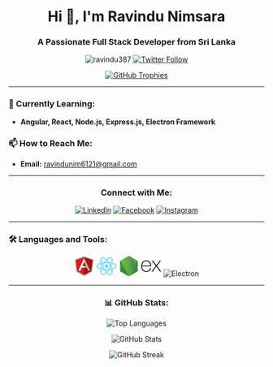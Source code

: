 <h1 align="center">Hi 👋, I'm Ravindu Nimsara</h1>
<h3 align="center">A Passionate Full Stack Developer from Sri Lanka</h3>

<p align="center">
  <img src="https://komarev.com/ghpvc/?username=ravindu387&label=Profile%20views&color=0e75b6&style=flat" alt="ravindu387" />
  <a href="https://twitter.com/" target="blank"><img src="https://img.shields.io/twitter/follow/?logo=twitter&style=for-the-badge" alt="Twitter Follow" /></a>
</p>

<p align="center">
  <a href="https://github.com/ryo-ma/github-profile-trophy">
    <img src="https://github-profile-trophy.vercel.app/?username=ravindu387&theme=radical&no-bg=true" alt="GitHub Trophies" />
  </a>
</p>

---

### 🌱 Currently Learning:
- **Angular, React, Node.js, Express.js, Electron Framework**

### 📫 How to Reach Me:
- **Email:** [ravindunim6121@gmail.com](mailto:ravindunim6121@gmail.com)

---

<h3 align="center">Connect with Me:</h3>
<p align="center">
  <a href="https://linkedin.com/in/ravindu-nimsara" target="blank"><img src="https://img.shields.io/badge/LinkedIn-0077B5?style=for-the-badge&logo=linkedin&logoColor=white" alt="LinkedIn" /></a>
  <a href="https://fb.com/ravindu-nimsara" target="blank"><img src="https://img.shields.io/badge/Facebook-1877F2?style=for-the-badge&logo=facebook&logoColor=white" alt="Facebook" /></a>
  <a href="https://instagram.com/t.d.r_nimsara" target="blank"><img src="https://img.shields.io/badge/Instagram-E4405F?style=for-the-badge&logo=instagram&logoColor=white" alt="Instagram" /></a>
</p>

---

<h3 align="left">🛠️ Languages and Tools:</h3>
<p align="center">
  <img src="https://raw.githubusercontent.com/devicons/devicon/master/icons/angularjs/angularjs-original.svg" alt="Angular" width="40" height="40"/>
  <img src="https://raw.githubusercontent.com/devicons/devicon/master/icons/react/react-original.svg" alt="React" width="40" height="40"/>
  <img src="https://raw.githubusercontent.com/devicons/devicon/master/icons/nodejs/nodejs-original.svg" alt="Node.js" width="40" height="40"/>
  <img src="https://raw.githubusercontent.com/devicons/devicon/master/icons/express/express-original.svg" alt="Express.js" width="40" height="40"/>
  <img src="https://www.vectorlogo.zone/logos/electronjs/electronjs-icon.svg" alt="Electron" width="40" height="40"/>
  <!-- Add more icons as needed -->
</p>

---

<h3 align="center">📊 GitHub Stats:</h3>
<p align="center">
  <img src="https://github-readme-stats.vercel.app/api/top-langs?username=ravindu387&show_icons=true&locale=en&layout=compact&theme=tokyonight" alt="Top Languages" />
</p>
<p align="center">
  <img src="https://github-readme-stats.vercel.app/api?username=ravindu387&show_icons=true&locale=en&theme=tokyonight" alt="GitHub Stats" />
</p>
<p align="center">
  <img src="https://github-readme-streak-stats.herokuapp.com/?user=ravindu387&theme=tokyonight" alt="GitHub Streak" />
</p>

